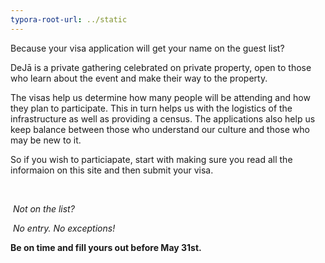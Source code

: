 ```yaml
---
typora-root-url: ../static
---
```




Because your visa application will get your name on the guest list?



DeJā is a private gathering celebrated on private property, open to those who learn about the event and make their way to the property.  

The visas help us determine how many people will be attending and how they plan to participate. This in turn helps us with the logistics of the infrastructure as well as providing a census. The applications also help us keep balance between those who understand our culture and those who may be new to it.

So if you wish to particiapate, start with making sure you read all the informaion on this site and then submit your visa. 

​			

​				*Not on the list?*

​					*No entry. No exceptions!* 



**Be on time and fill yours out before May 31st.**



